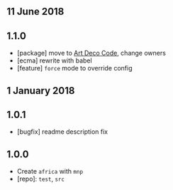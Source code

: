 ## 11 June 2018

## 1.1.0

- [package] move to [Art Deco Code](https://artdeco.bz), change owners
- [ecma] rewrite with babel
- [feature] `force` mode to override config

## 1 January 2018

## 1.0.1

- [bugfix] readme description fix

## 1.0.0

- Create `africa` with `mnp`
- [repo]: `test`, `src`
